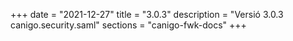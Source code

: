 +++
date        = "2021-12-27"
title       = "3.0.3"
description = "Versió 3.0.3 canigo.security.saml"
sections    = "canigo-fwk-docs"
+++